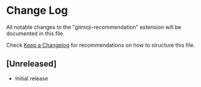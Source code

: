 # Change Log
All notable changes to the "gitmoji-recommendation" extension will be documented in this file.

Check [Keep a Changelog](http://keepachangelog.com/) for recommendations on how to structure this file.

## [Unreleased]
- Initial release
